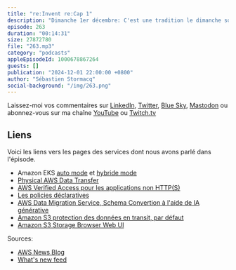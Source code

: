 ```yaml
---
title: "re:Invent re:Cap 1"
description: "Dimanche 1er décembre: C'est une tradition le dimanche soir à re:Invent, il y a une première salve d'annonces et de de nouveautés.  Cette année c'est 32 billets de blogs que nous venons de publier. J'ai retenu des nouveautés qui concernent EKS, Amazon S3, AWS Verfied Access, Data Migration Service Schema Converter, les policies IAM, et une nouvelle solution physique pour transférer de gros volumes de données."
episode: 263
duration: "00:14:31"
size: 27872780
file: "263.mp3"
category: "podcasts"
appleEpisodeId: 1000678867264
guests: []
publication: "2024-12-01 22:00:00 +0800"
author: "Sébastien Stormacq"
social-background: "/img/263.png"
---
```


Laissez-moi vos commentaires sur [LinkedIn](https://www.linkedin.com/in/sebastienstormacq/), [Twitter](https://twitter.com/sebsto), [Blue Sky](https://bsky.app/profile/sebsto.bsky.social), [Mastodon](https://awscommunity.social/@sebsto) ou abonnez-vous sur ma chaîne [YouTube](https://www.youtube.com/sebsto) ou [Twitch.tv](https://www.twitch.tv/sebAWS)

## Liens

Voici les liens vers les pages des services dont nous avons parlé dans l'épisode.

- Amazon EKS [auto mode](https://aws.amazon.com/blogs/aws/streamline-kubernetes-cluster-management-with-new-amazon-eks-auto-mode/) et [hybride mode](https://aws.amazon.com/blogs/aws/use-your-on-premises-infrastructure-in-amazon-eks-clusters-with-amazon-eks-hybrid-nodes/)
- [Physical AWS Data Transfer](https://aws.amazon.com/blogs/aws/new-physical-aws-data-transfer-terminals-let-you-upload-to-the-cloud-faster/)
- [AWS Verified Access pour les applications non HTTP(S)](https://aws.amazon.com/blogs/aws/aws-verified-access-now-supports-secure-access-to-resources-over-non-https-protocols/)
- [Les policies déclaratives](https://aws.amazon.com/blogs/aws/simplify-governance-with-declarative-policies/)
- [AWS Data Migration Service, Schema Convertion à l'aide de IA générative](https://aws.amazon.com/blogs/aws/aws-data-migration-service-improves-database-schema-conversion-with-generative-ai/)
- [Amazon S3 protection des données en transit, par défaut](https://aws.amazon.com/blogs/aws/introducing-default-data-integrity-protections-for-new-objects-in-amazon-s3/)
- [Amazon S3 Storage Browser Web UI](https://aws.amazon.com/blogs/aws/connect-users-to-data-through-your-apps-with-storage-browser-for-amazon-s3/)

Sources: 

- [AWS News Blog](https://aws.amazon.com/blogs/aws/)
- [What's new feed](https://aws.amazon.com/about-aws/whats-new/2023/)

